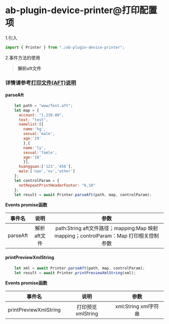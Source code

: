 # ab-plugin-device-printer@打印配置项

1.引入

```js
import { Printer } from "./ab-plugin-device-printer";
```

2.事件方法的使用

> **解析aft文件**

### 详情请参考[打印文件(AFT)说明](https://github.com/AFEXTeam/AFEXTeam.github.io/blob/master/sdk-docs/sdk-docs/%E6%89%93%E5%8D%B0%E6%96%87%E4%BB%B6(AFT)%E8%AF%B4%E6%98%8E.docx")
#### parseAft
```js
    let path = "www/Test.aft";
    let map = {
      account: "1,230.00",
      text: "test",
      namelist:[{
        name:'hg',
        sexual:'male',
        age:'29'
        },{
        name:'ly',
        sexual:'famle',
        age:'18'
        }],
      huangguan:['123','456'],
      male:['nan','nv','other']
    };
    let controlParam = {
      notRepeatPrintHeaderFooter: "6,10"
    };
    let result = await Printer.parseAft(path, map, controlParam);
```


**Events promise函数**

|事件名|说明|参数|
|-----|:----:|:----:|
|parseAft|解析aft文件|path:String aft文件路径；mapping:Map 映射mapping；controlParam：Map 打印相关控制参数|

#### printPreviewXmlString
```js
    let xml = await Printer.parseAft(path, map, controlParam);
    let result = await Printer.printPreviewXmlString(xml);
```


**Events promise函数**

|事件名|说明|参数|
|-----|:----:|:----:|
|printPreviewXmlString|打印预览xmlString|xml:String xml字符串|
